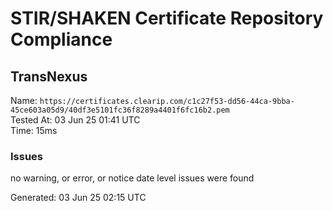 # STIR/SHAKEN Certificate Repository Compliance

## TransNexus

Name: `https://certificates.clearip.com/c1c27f53-dd56-44ca-9bba-45ce603a05d9/40df3e5101fc36f8289a4401f6fc16b2.pem`\
Tested At: 03 Jun 25 01:41 UTC\
Time: 15ms

### Issues

no warning, or error, or notice date level issues were found

Generated: 03 Jun 25 02:15 UTC